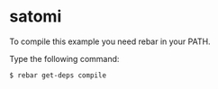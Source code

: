 satomi
======================

To compile this example you need rebar in your PATH.

Type the following command:
```
$ rebar get-deps compile
```


